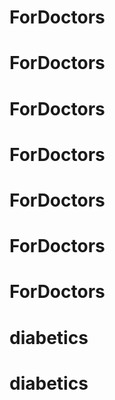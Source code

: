 # ForDoctors
# ForDoctors
# ForDoctors
# ForDoctors
# ForDoctors
# ForDoctors
# ForDoctors
# diabetics
# diabetics
